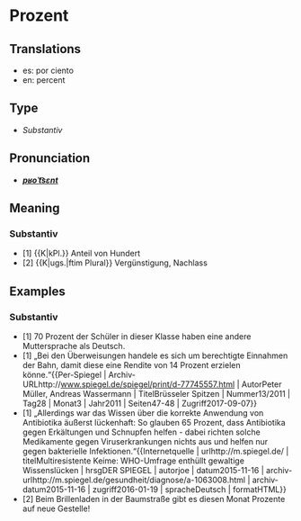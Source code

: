 # Prozent
## Translations
- es: por ciento
- en: percent
## Type
- _Substantiv_
## Pronunciation
- **_[pʁoˈt͡sɛnt](https://commons.wikimedia.org/wiki/File:De-Prozent.ogg)_**
## Meaning
### Substantiv
- [1] {{K|kPl.}} Anteil von Hundert
- [2] {{K|ugs.|ftim Plural}} Vergünstigung, Nachlass
## Examples
### Substantiv
- [1] 70 Prozent der Schüler in dieser Klasse haben eine andere Muttersprache als Deutsch.
- [1] „Bei den Überweisungen handele es sich um berechtigte Einnahmen der Bahn, damit diese eine Rendite von 14 Prozent erzielen könne.“<ref>{{Per-Spiegel | Archiv-URLhttp://www.spiegel.de/spiegel/print/d-77745557.html | AutorPeter Müller, Andreas Wassermann | TitelBrüsseler Spitzen | Nummer13/2011 | Tag28 | Monat3 | Jahr2011 | Seiten47-48 | Zugriff2017-09-07}}</ref>
- [1] „Allerdings war das Wissen über die korrekte Anwendung von Antibiotika äußerst lückenhaft: So glauben 65 Prozent, dass Antibiotika gegen Erkältungen und Schnupfen helfen - dabei richten solche Medikamente gegen Viruserkrankungen nichts aus und helfen nur gegen bakterielle Infektionen.“<ref>{{Internetquelle | urlhttp://m.spiegel.de/ | titelMultiresistente Keime: WHO-Umfrage enthüllt gewaltige Wissenslücken | hrsgDER SPIEGEL | autorjoe | datum2015-11-16 | archiv-urlhttp://m.spiegel.de/gesundheit/diagnose/a-1063008.html | archiv-datum2015-11-16 | zugriff2016-01-19 | spracheDeutsch | formatHTML}}</ref>
- [2] Beim Brillenladen in der Baumstraße gibt es diesen Monat Prozente auf neue Gestelle!
